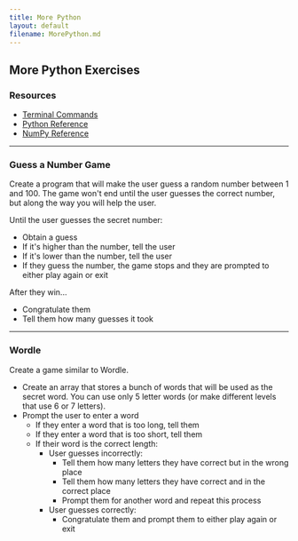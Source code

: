 ```yaml
---
title: More Python
layout: default
filename: MorePython.md
--- 
```


## More Python Exercises

### Resources
- [Terminal Commands](https://www.guru99.com/linux-commands-cheat-sheet.html)
- [Python Reference](https://www.w3schools.com/python/)
- [NumPy Reference](https://www.w3schools.com/python/numpy/numpy_intro.asp)


***
### Guess a Number Game
Create a program that will make the user guess a random number between 1 and 100. The game won't end until the user guesses the correct number, but along the way you will help the user.

Until the user guesses the secret number:
- Obtain a guess
- If it's higher than the number, tell the user
- If it's lower than the number, tell the user
- If they guess the number, the game stops and they are prompted to either play again or exit

After they win...
- Congratulate them
- Tell them how many guesses it took

***
### Wordle
Create a game similar to Wordle.

- Create an array that stores a bunch of words that will be used as the secret word. You can use only 5 letter words (or make different levels that use 6 or 7 letters).
- Prompt the user to enter a word
    - If they enter a word that is too long, tell them
    - If they enter a word that is too short, tell them
    - If their word is the correct length:
        - User guesses incorrectly:
            - Tell them how many letters they have correct but in the wrong place
            - Tell them how many letters they have correct and in the correct place
            - Prompt them for another word and repeat this process
        - User guesses correctly:
            - Congratulate them and prompt them to either play again or exit 
